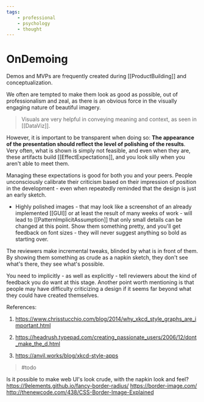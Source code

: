 ```yaml
---
tags:
    - professional
    - psychology
    - thought
---
```


# OnDemoing

Demos and MVPs are frequently created during [[ProductBuilding]] and conceptualization.

We often are tempted to make them look as good as possible, out of professionalism and zeal, as there is an obvious force in the visually engaging nature of beautiful imagery.

> Visuals are very helpful in conveying meaning and context, as seen in [[DataViz]].  

However, it is important to be transparent when doing so: __The appearance of the presentation should reflect the level of polishing of the results__. Very often, what is shown is simply not feasible, and even when they are, these artifacts build [[EffectExpectations]], and you look silly when you aren't able to meet them.

Managing these expectations is good for both you and your peers. People unconsciously calibrate their criticism based on their impression of position in the development - even when repeatedly reminded that the design is just an early sketch.

* Highly polished images - that may look like a screenshot of an already implemented [[GUI]] or at least the result of many weeks of work - will lead to [[PatternImplicitAssumption]] that only small details can be changed at this point. Show them something pretty, and you'll get feedback on font sizes - they will never suggest anything so bold as starting over.

The reviewers make incremental tweaks, blinded by what is in front of them. By showing them something as crude as a napkin sketch, they don't see what's there, they see what's possible.

You need to implicitly - as well as explicitly - tell reviewers about the kind of feedback you do want at this stage. Another point worth mentioning is that people may have difficulty criticizing a design if it seems far beyond what they could have created themselves.

References:

1. <https://www.chrisstucchio.com/blog/2014/why_xkcd_style_graphs_are_important.html>

2. <https://headrush.typepad.com/creating_passionate_users/2006/12/dont_make_the_d.html>

3. <https://anvil.works/blog/xkcd-style-apps>

> #todo

Is it possible to make web UI's look crude, with the napkin  look and feel?
<https://9elements.github.io/fancy-border-radius/>
<https://border-image.com/>
<http://thenewcode.com/438/CSS-Border-Image-Explained>
